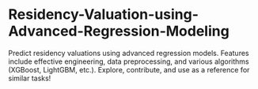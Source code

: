 # Residency-Valuation-using-Advanced-Regression-Modeling
Predict residency valuations using advanced regression models. Features include effective engineering, data preprocessing, and various algorithms (XGBoost, LightGBM, etc.). Explore, contribute, and use as a reference for similar tasks!
